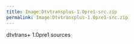 ```yaml
---
title: Image:Dtvtransplus-1.0pre1-src.zip
permalink: Image:Dtvtransplus-1.0pre1-src.zip
---
```


dtvtrans+ 1.0pre1 sources
